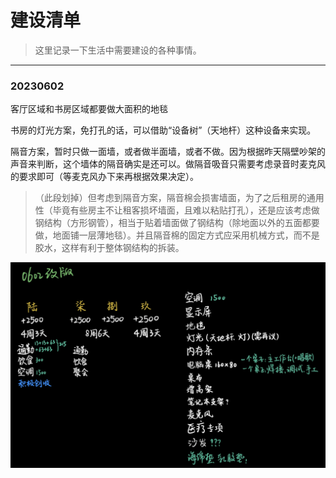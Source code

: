 # 建设清单

> 这里记录一下生活中需要建设的各种事情。

---

### 20230602

客厅区域和书房区域都要做大面积的地毯

书房的灯光方案，免打孔的话，可以借助“设备树”（天地杆）这种设备来实现。

隔音方案，暂时只做一面墙，或者做半面墙，或者不做。因为根据昨天隔壁吵架的声音来判断，这个墙体的隔音确实是还可以。做隔音吸音只需要考虑录音时麦克风的要求即可（等麦克风办下来再根据效果决定）。

> （此段划掉）但考虑到隔音方案，隔音棉会损害墙面，为了之后租房的通用性（毕竟有些房主不让租客损坏墙面，且难以粘贴打孔），还是应该考虑做钢结构（方形钢管），相当于贴着墙面做了钢结构（除地面以外的五面都要做，地面铺一层薄地毯）。并且隔音棉的固定方式应采用机械方式，而不是胶水，这样有利于整体钢结构的拆装。

![](./pic/20230602.png)
